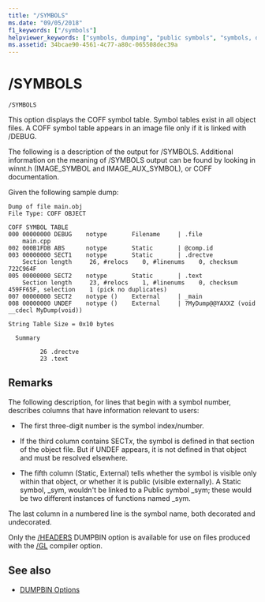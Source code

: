 ```yaml
---
title: "/SYMBOLS"
ms.date: "09/05/2018"
f1_keywords: ["/symbols"]
helpviewer_keywords: ["symbols, dumping", "public symbols", "symbols, displaying COFF symbol table", "symbol tables", "SYMBOLS dumpbin option", "/SYMBOLS dumpbin option", "-SYMBOLS dumpbin option"]
ms.assetid: 34bcae90-4561-4c77-a80c-065508dec39a
---
```

# /SYMBOLS

```
/SYMBOLS
```

This option displays the COFF symbol table. Symbol tables exist in all object files. A COFF symbol table appears in an image file only if it is linked with /DEBUG.

The following is a description of the output for /SYMBOLS. Additional information on the meaning of /SYMBOLS output can be found by looking in winnt.h (IMAGE_SYMBOL and IMAGE_AUX_SYMBOL), or COFF documentation.

Given the following sample dump:

```
Dump of file main.obj
File Type: COFF OBJECT

COFF SYMBOL TABLE
000 00000000 DEBUG    notype       Filename     | .file
    main.cpp
002 000B1FDB ABS      notype       Static       | @comp.id
003 00000000 SECT1    notype       Static       | .drectve
    Section length     26, #relocs    0, #linenums    0, checksum 722C964F
005 00000000 SECT2    notype       Static       | .text
    Section length     23, #relocs    1, #linenums    0, checksum 459FF65F, selection    1 (pick no duplicates)
007 00000000 SECT2    notype ()    External     | _main
008 00000000 UNDEF    notype ()    External     | ?MyDump@@YAXXZ (void __cdecl MyDump(void))

String Table Size = 0x10 bytes

  Summary

         26 .drectve
         23 .text
```

## Remarks

The following description, for lines that begin with a symbol number, describes columns that have information relevant to users:

- The first three-digit number is the symbol index/number.

- If the third column contains SECT*x*, the symbol is defined in that section of the object file. But if UNDEF appears, it is not defined in that object and must be resolved elsewhere.

- The fifth column (Static, External) tells whether the symbol is visible only within that object, or whether it is public (visible externally). A Static symbol, _sym, wouldn't be linked to a Public symbol _sym; these would be two different instances of functions named _sym.

The last column in a numbered line is the symbol name, both decorated and undecorated.

Only the [/HEADERS](../../build/reference/headers.md) DUMPBIN option is available for use on files produced with the [/GL](../../build/reference/gl-whole-program-optimization.md) compiler option.

## See also

- [DUMPBIN Options](../../build/reference/dumpbin-options.md)
